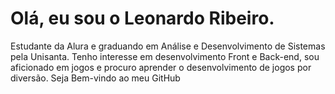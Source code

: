 # Olá, eu sou o Leonardo Ribeiro. #
<P>Estudante da Alura e graduando em Análise e Desenvolvimento de Sistemas pela Unisanta. Tenho interesse em desenvolvimento Front e Back-end, 
  sou aficionado em jogos e procuro aprender o desenvolvimento de jogos por diversão. Seja Bem-vindo ao meu GitHub</P>
<!---
DevLeonardoRibeiro/DevLeonardoRibeiro is a ✨ special ✨ repository because its `README.md` (this file) appears on your GitHub profile.
You can click the Preview link to take a look at your changes.
--->
